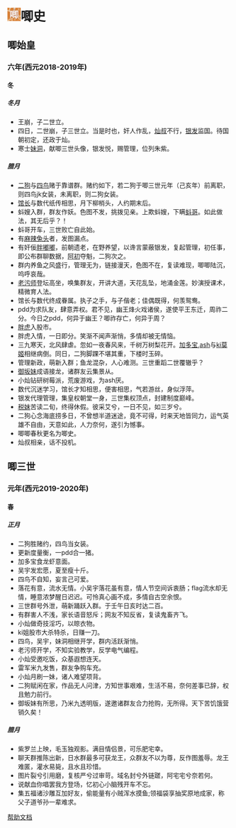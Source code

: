 # <img src="pictures/jiji.png"  height="30" width="30">唧史
## 唧始皇
### 六年(西元2018-2019年)
#### 冬
##### *冬月*
- 王崩，子二世立。<br>
- 四日，二世崩，子三世立。当是时也，奸人作乱，[灿叔](members/benji.md#小灿)不行，[银发](members/benji.md#银发朝曦)监国。待国朝初定，还政于灿。<br>
- 寒士[妹洞](members/liezhuan.md#脑洞似黑洞)，献唧三世头像，银发悦，赐管理，位列朱紫。<br>
##### *腊月*
- [二狗](members/liezhuan.md#二狗)与[四鸟](members/liezhuan.md#四鸟)赌于靠谱群。赌约如下，若二狗于唧三世元年（己亥年）前离职，则四鸟jk女装，未离职，则二狗女装。<br>
- [馆长](members/liezhuan.md#馆长)与数代纸传相思，月下柳梢头，人约期末后。<br>
- 蚪嫂入群，群友作妖。色图不发，挑拨见亲。上欺蚪嫂，下瞒[蚪哥](members/liezhuan.md#蝌蚪)。如此做法，其无后乎？！<br>
- 蚪哥开车，三世败亡自此始。<br>
- 有[麻辣兔头](members/liezhuan.md#麻辣兔头)者，发图漏点。<br>
- 有奸佞[胖嘟嘟](members/liezhuan.md#pdd)，前朝遗老，在野养望，以谗言蒙蔽银发，复起管理，初任事，即公布群聊数据，[阿初](members/liezhuan.md#初音脑残粉)夺魁，二狗次之。<br>
- 群内养鱼之风盛行，管理无为，链接漫天，色图不在，复读难现，唧唧陆沉，呜呼哀哉。<br>
- [老污师](members/liezhuan.md#老污师)登坛高坐，唤集群友，开讲大道，天花乱坠，地涌金莲。妙演授课术，精微育人法。<br>
- 馆长与数代终成眷属。执子之手，与子偕老；佳偶既得，何羡鸳鸯。<br>
- pdd为求队友，肆意弄权。君不见，幽王烽火戏诸侯，遂使平王东迁，周祚二分。今日之pdd，何异于幽王？唧祚存亡，何异于周？<br>
- [胖虎](members/liezhuan.md#胖虎)入股市。<br>
- 胖虎入情，一日即分。笑渐不闻声渐悄，多情却被无情恼。<br>
- 三九寒天，北风肆虐。忽如一夜春风来，千树万树梨花开。[加多宝](members/liezhuan.md#不是加多宝),[ash](members/liezhuan.md#ash)与[ki莫姬](members/liezhuan.md#ki莫姬)相继病倒。同日，二狗脚踝不堪其重，下楼时玉碎。<br>
- 管理新政，萌新入群；鱼龙混杂，人心难测。三世重蹈二世覆辙乎？<br>
- [御坂妹](members/liezhuan.md#御坂妹)成语接龙，诸群友云集景从。<br>
- 小灿钻研树莓派，荒废游戏，为ash厌。<br>
- 数代沉迷学习，馆长才知相思，便害相思，气若游丝，身似浮萍。<br>
- 银发代理管理，集皇权朝堂一身，三世集权顶点，封建制度巅峰。<br>
- [税妹](members/liezhuan.md#妄想税)苦读二旬，终得休假。彼采艾兮，一日不见，如三岁兮。<br>
- 二狗心念海底捞多日，不曾想半道迷途，竟不可得，时来天地皆同力，运气英雄不自由，天意如此，人力奈何，遂引为憾事。<br>
- 唧唧春秋更名为唧史。<br>
- 灿叔相亲，话不投机。<br>
## 唧三世
### 元年(西元2019-2020年)
#### 春
##### *正月*
- 二狗胜赌约，四鸟当女装。<br>
- 更新度量衡，一pdd合一猪。<br>
- 加多宝食龙虾意面。<br>
- 吴宇发宏愿，夏至瘦十斤。<br>
- 四鸟不自知，妄言己可爱。<br>
- 落花有意，流水无情。小吴宇落花虽有意，情人节空间诉衷肠；flag流水却无情，睡意浓梦醒日迟迟。可怜真心画不成，多情自古空余恨。<br>
- 三世群号外泄，萌新踊跃入群。于壬午日亥时达二百。<br>
- 有群害人不浅，家长语音怒斥；网友不知反省，复读鬼畜齐飞。<br>
- 小灿做奇技淫巧，以晾衣物。<br>
- ki姐股市大杀特杀，日赚一刀。<br>
- 四鸟，吴宇，妹洞相继开学，群内活跃渐悄。<br>
- 老污师开学，不知实验教学，反学电气编程。<br>
- 小灿受邀吃饭，众基遐想连天。<br>
- 雷军米九发售，群友争购车充。<br>
- 小灿月刷一妹，诸人难望项背。<br>
- 二狗赋闲在家，作品无人问津，方知世事艰难，生活不易，奈何差事已辞，权且勉力前行。<br>
- 御坂妹有所思，乃米九透明版，遂邀诸群友合力抢购，无所得。天下苦饥饿营销久矣！<br>
##### *腊月*
- 紫罗兰上映，毛玉独观影。满目情侣景，可乐肥宅幸。<br>
- 聊天群推陈出新，日水群最多可获龙王，众群友不以为尊，反作图羞辱。龙王难匿，灌水易毙，且水且珍惜。<br>
- 图片裂兮引用磨，复核严兮过审苛。域名封兮外链蹉，阿宅宅兮奈若何。<br>
- 说献血你唱罢我方登场，忆初心小脑残开车不忘。<br>
- 集五福诸沙雕互加好友，偷能量有小贼浑水摸鱼;领福袋享抽奖原地成家，称父子道爷孙一辈难求。<br>
<footer><a href="help.md">帮助文档</a></footer>